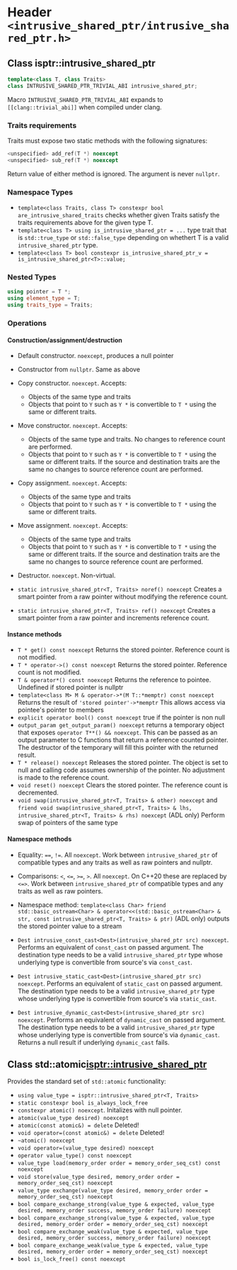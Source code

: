 # Header `<intrusive_shared_ptr/intrusive_shared_ptr.h>`

## Class isptr::intrusive_shared_ptr

```cpp
template<class T, class Traits>
class INTRUSIVE_SHARED_PTR_TRIVIAL_ABI intrusive_shared_ptr;
```

Macro `INTRUSIVE_SHARED_PTR_TRIVIAL_ABI` expands to `[[clang::trivial_abi]]` when compiled under clang.

### Traits requirements

Traits must expose two static methods with the following signatures:

```cpp
<unspecified> add_ref(T *) noexcept
<unspecified> sub_ref(T *) noexcept
```

Return value of either method is ignored. The argument is never `nullptr`.

### Namespace Types

- `template<class Traits, class T> constexpr bool are_intrusive_shared_traits` checks whether given Traits satisfy the traits requirements above for the given type T.
- `template<class T> using is_intrusive_shared_ptr = ...` type trait that is `std::true_type` or `std::false_type` depending on whethert T is a valid `intrusive_shared_ptr` type.
- `template<class T> bool constexpr is_intrusive_shared_ptr_v = is_intrusive_shared_ptr<T>::value;`


### Nested Types

```cpp
using pointer = T *;
using element_type = T;
using traits_type = Traits;
```

### Operations

#### Construction/assignment/destruction

- Default constructor. `noexcept`, produces a null pointer
- Constructor from `nullptr`. Same as above
- Copy constructor. `noexcept`. Accepts:
  - Objects of the same type and traits
  - Objects that point to `Y` such as `Y *` is convertible to `T *` using the same or different traits. 
- Move constructor. `noexcept`. Accepts:
  - Objects of the same type and traits. No changes to reference count are performed.
  - Objects that point to `Y` such as `Y *` is convertible to `T *` using the same or different traits.
  If the source and destination traits are the same no changes to source reference count are performed. 
- Copy assignment. `noexcept`. Accepts:
  - Objects of the same type and traits
  - Objects that point to `Y` such as `Y *` is convertible to `T *` using the same or different traits. 
- Move assignment. `noexcept`. Accepts:
  - Objects of the same type and traits 
  - Objects that point to `Y` such as `Y *` is convertible to `T *` using the same or different traits. 
  If the source and destination traits are the same no changes to source reference count are performed.
- Destructor. `noexcept`. Non-virtual.

- `static intrusive_shared_ptr<T, Traits> noref() noexcept` Creates a smart pointer from a raw pointer without modifying the reference count. 
- `static intrusive_shared_ptr<T, Traits> ref() noexcept` Creates a smart pointer from a raw pointer and increments reference count.

#### Instance methods

- `T * get() const noexcept` Returns the stored pointer. Reference count is not modified.
- `T * operator->() const noexcept` Returns the stored pointer. Reference count is not modified.
- `T & operator*() const noexcept` Returns the reference to pointee. Undefined if stored pointer is nullptr
- `template<class M> M & operator->*(M T::*memptr) const noexcept` Returns the result of `'stored pointer'->*memptr`
   This allows access via pointee's pointer to members
- `explicit operator bool() const noexcept` true if the pointer is non null
- `output_param get_output_param() noexcept` returns a temporary object that exposes `operator T**() && noexcept`. This can
   be passed as an output parameter to C functions that return a reference counted pointer. The destructor of the temporary
   will fill this pointer with the returned result.
- `T * release() noexcept` Releases the stored pointer. The object is set to null and calling code assumes ownership of the
   pointer. No adjustment is made to the reference count.
- `void reset() noexcept` Clears the stored pointer. The reference count is decremented.
- `void swap(intrusive_shared_ptr<T, Traits> & other) noexcept` and <br/>
  `friend void swap(intrusive_shared_ptr<T, Traits> & lhs, intrusive_shared_ptr<T, Traits> & rhs) noexcept` (ADL only)
   Perform swap of pointers of the same type

#### Namespace methods

- Equality: `==`, `!=`. All `noexcept`. Work between `intrusive_shared_ptr` of compatible types and
  any traits as well as raw pointers and nullptr.
- Comparisons: `<`, `<=`, `>=`, `>`. All `noexcept`. On C++20 these are replaced by `<=>`. Work between `intrusive_shared_ptr` of compatible types and
  any traits as well as raw pointers.
- Namespace method: `template<class Char> friend std::basic_ostream<Char> & operator<<(std::basic_ostream<Char> & str, const intrusive_shared_ptr<T, Traits> & ptr)` (ADL only) outputs the stored pointer value to a stream

- `Dest intrusive_const_cast<Dest>(intrusive_shared_ptr src) noexcept`. Performs an equivalent of `const_cast` on passed argument. The destination type needs to be a valid `intrusive_shared_ptr` type whose underlying type is convertible from source's via `const_cast`.
- `Dest intrusive_static_cast<Dest>(intrusive_shared_ptr src) noexcept`. Performs an equivalent of `static_cast` on passed argument. The destination type needs to be a valid `intrusive_shared_ptr` type whose underlying type is convertible from source's via `static_cast`.
- `Dest intrusive_dynamic_cast<Dest>(intrusive_shared_ptr src) noexcept`. Performs an equivalent of `dynamic_cast` on passed argument. The destination type needs to be a valid `intrusive_shared_ptr` type whose underlying type is convertible from source's via `dynamic_cast`. Returns a null result if underlying `dynamic_cast` fails.



## Class std::atomic<isptr::intrusive_shared_ptr>

Provides the standard set of `std::atomic` functionality:

- `using value_type = isptr::intrusive_shared_ptr<T, Traits>`
- `static constexpr bool is_always_lock_free`
- `constexpr atomic() noexcept`. Initalizes with null pointer.
- `atomic(value_type desired) noexcept`
- `atomic(const atomic&) = delete` Deleted!
- `void operator=(const atomic&) = delete` Deleted!
- `~atomic() noexcept`
- `void operator=(value_type desired) noexcept`
- `operator value_type() const noexcept`
- `value_type load(memory_order order = memory_order_seq_cst) const noexcept`
- `void store(value_type desired, memory_order order = memory_order_seq_cst) noexcept`
- `value_type exchange(value_type desired, memory_order order = memory_order_seq_cst) noexcept`
- `bool compare_exchange_strong(value_type & expected, value_type desired, memory_order success, memory_order failure) noexcept`
- `bool compare_exchange_strong(value_type & expected, value_type desired, memory_order order = memory_order_seq_cst) noexcept`
- `bool compare_exchange_weak(value_type & expected, value_type desired, memory_order success, memory_order failure) noexcept`
- `bool compare_exchange_weak(value_type & expected, value_type desired, memory_order order = memory_order_seq_cst) noexcept`
- `bool is_lock_free() const noexcept`










   
